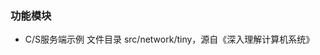 <!--
 * @Date: 2020-06-14 00:52:36
 * @LastEditors: jlwang
 * @LastEditTime: 2020-06-14 00:52:37
--> 

### 功能模块
- C/S服务端示例
文件目录 src/network/tiny，源自《深入理解计算机系统》